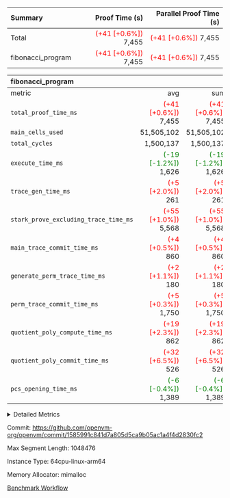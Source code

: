 | Summary | Proof Time (s) | Parallel Proof Time (s) |
|:---|---:|---:|
| Total | <span style='color: red'>(+41 [+0.6%])</span> 7,455 | <span style='color: red'>(+41 [+0.6%])</span> 7,455 |
| fibonacci_program | <span style='color: red'>(+41 [+0.6%])</span> 7,455 | <span style='color: red'>(+41 [+0.6%])</span> 7,455 |


| fibonacci_program |||||
|:---|---:|---:|---:|---:|
|metric|avg|sum|max|min|
| `total_proof_time_ms ` | <span style='color: red'>(+41 [+0.6%])</span> 7,455 | <span style='color: red'>(+41 [+0.6%])</span> 7,455 | <span style='color: red'>(+41 [+0.6%])</span> 7,455 | <span style='color: red'>(+41 [+0.6%])</span> 7,455 |
| `main_cells_used     ` |  51,505,102 |  51,505,102 |  51,505,102 |  51,505,102 |
| `total_cycles        ` |  1,500,137 |  1,500,137 |  1,500,137 |  1,500,137 |
| `execute_time_ms     ` | <span style='color: green'>(-19 [-1.2%])</span> 1,626 | <span style='color: green'>(-19 [-1.2%])</span> 1,626 | <span style='color: green'>(-19 [-1.2%])</span> 1,626 | <span style='color: green'>(-19 [-1.2%])</span> 1,626 |
| `trace_gen_time_ms   ` | <span style='color: red'>(+5 [+2.0%])</span> 261 | <span style='color: red'>(+5 [+2.0%])</span> 261 | <span style='color: red'>(+5 [+2.0%])</span> 261 | <span style='color: red'>(+5 [+2.0%])</span> 261 |
| `stark_prove_excluding_trace_time_ms` | <span style='color: red'>(+55 [+1.0%])</span> 5,568 | <span style='color: red'>(+55 [+1.0%])</span> 5,568 | <span style='color: red'>(+55 [+1.0%])</span> 5,568 | <span style='color: red'>(+55 [+1.0%])</span> 5,568 |
| `main_trace_commit_time_ms` | <span style='color: red'>(+4 [+0.5%])</span> 860 | <span style='color: red'>(+4 [+0.5%])</span> 860 | <span style='color: red'>(+4 [+0.5%])</span> 860 | <span style='color: red'>(+4 [+0.5%])</span> 860 |
| `generate_perm_trace_time_ms` | <span style='color: red'>(+2 [+1.1%])</span> 180 | <span style='color: red'>(+2 [+1.1%])</span> 180 | <span style='color: red'>(+2 [+1.1%])</span> 180 | <span style='color: red'>(+2 [+1.1%])</span> 180 |
| `perm_trace_commit_time_ms` | <span style='color: red'>(+5 [+0.3%])</span> 1,750 | <span style='color: red'>(+5 [+0.3%])</span> 1,750 | <span style='color: red'>(+5 [+0.3%])</span> 1,750 | <span style='color: red'>(+5 [+0.3%])</span> 1,750 |
| `quotient_poly_compute_time_ms` | <span style='color: red'>(+19 [+2.3%])</span> 862 | <span style='color: red'>(+19 [+2.3%])</span> 862 | <span style='color: red'>(+19 [+2.3%])</span> 862 | <span style='color: red'>(+19 [+2.3%])</span> 862 |
| `quotient_poly_commit_time_ms` | <span style='color: red'>(+32 [+6.5%])</span> 526 | <span style='color: red'>(+32 [+6.5%])</span> 526 | <span style='color: red'>(+32 [+6.5%])</span> 526 | <span style='color: red'>(+32 [+6.5%])</span> 526 |
| `pcs_opening_time_ms ` | <span style='color: green'>(-6 [-0.4%])</span> 1,389 | <span style='color: green'>(-6 [-0.4%])</span> 1,389 | <span style='color: green'>(-6 [-0.4%])</span> 1,389 | <span style='color: green'>(-6 [-0.4%])</span> 1,389 |



<details>
<summary>Detailed Metrics</summary>

| group | num_segments | keygen_time_ms | fri.log_blowup | commit_exe_time_ms |
| --- | --- | --- | --- | --- |
| fibonacci_program | 1 | 356 | 2 | 7 | 

| group | air_name | quotient_deg | interactions | constraints |
| --- | --- | --- | --- | --- |
| fibonacci_program | AccessAdapterAir<16> | 2 | 5 | 14 | 
| fibonacci_program | AccessAdapterAir<2> | 2 | 5 | 14 | 
| fibonacci_program | AccessAdapterAir<32> | 2 | 5 | 14 | 
| fibonacci_program | AccessAdapterAir<4> | 2 | 5 | 14 | 
| fibonacci_program | AccessAdapterAir<64> | 2 | 5 | 14 | 
| fibonacci_program | AccessAdapterAir<8> | 2 | 5 | 14 | 
| fibonacci_program | BitwiseOperationLookupAir<8> | 2 | 2 | 4 | 
| fibonacci_program | MemoryMerkleAir<8> | 2 | 4 | 40 | 
| fibonacci_program | PersistentBoundaryAir<8> | 2 | 3 | 6 | 
| fibonacci_program | PhantomAir | 2 | 3 | 5 | 
| fibonacci_program | Poseidon2PeripheryAir<BabyBearParameters>, 1> | 2 | 1 | 286 | 
| fibonacci_program | ProgramAir | 1 | 1 | 4 | 
| fibonacci_program | RangeTupleCheckerAir<2> | 1 | 1 | 4 | 
| fibonacci_program | VariableRangeCheckerAir | 1 | 1 | 4 | 
| fibonacci_program | VmAirWrapper<Rv32BaseAluAdapterAir, BaseAluCoreAir<4, 8> | 2 | 19 | 43 | 
| fibonacci_program | VmAirWrapper<Rv32BaseAluAdapterAir, LessThanCoreAir<4, 8> | 2 | 17 | 39 | 
| fibonacci_program | VmAirWrapper<Rv32BaseAluAdapterAir, ShiftCoreAir<4, 8> | 2 | 23 | 90 | 
| fibonacci_program | VmAirWrapper<Rv32BranchAdapterAir, BranchEqualCoreAir<4> | 2 | 11 | 25 | 
| fibonacci_program | VmAirWrapper<Rv32BranchAdapterAir, BranchLessThanCoreAir<4, 8> | 2 | 13 | 41 | 
| fibonacci_program | VmAirWrapper<Rv32CondRdWriteAdapterAir, Rv32JalLuiCoreAir> | 2 | 10 | 22 | 
| fibonacci_program | VmAirWrapper<Rv32HintStoreAdapterAir, Rv32HintStoreCoreAir> | 2 | 15 | 17 | 
| fibonacci_program | VmAirWrapper<Rv32JalrAdapterAir, Rv32JalrCoreAir> | 2 | 16 | 20 | 
| fibonacci_program | VmAirWrapper<Rv32LoadStoreAdapterAir, LoadSignExtendCoreAir<4, 8> | 2 | 18 | 33 | 
| fibonacci_program | VmAirWrapper<Rv32LoadStoreAdapterAir, LoadStoreCoreAir<4> | 2 | 17 | 38 | 
| fibonacci_program | VmAirWrapper<Rv32MultAdapterAir, DivRemCoreAir<4, 8> | 2 | 25 | 88 | 
| fibonacci_program | VmAirWrapper<Rv32MultAdapterAir, MulHCoreAir<4, 8> | 2 | 24 | 38 | 
| fibonacci_program | VmAirWrapper<Rv32MultAdapterAir, MultiplicationCoreAir<4, 8> | 2 | 19 | 26 | 
| fibonacci_program | VmAirWrapper<Rv32RdWriteAdapterAir, Rv32AuipcCoreAir> | 2 | 11 | 15 | 
| fibonacci_program | VmConnectorAir | 2 | 3 | 9 | 

| group | air_name | segment | rows | prep_cols | perm_cols | main_cols | cells |
| --- | --- | --- | --- | --- | --- | --- | --- |
| fibonacci_program | AccessAdapterAir<8> | 0 | 64 |  | 24 | 17 | 2,624 | 
| fibonacci_program | BitwiseOperationLookupAir<8> | 0 | 65,536 | 3 | 8 | 2 | 655,360 | 
| fibonacci_program | MemoryMerkleAir<8> | 0 | 512 |  | 20 | 32 | 26,624 | 
| fibonacci_program | PersistentBoundaryAir<8> | 0 | 64 |  | 12 | 20 | 2,048 | 
| fibonacci_program | PhantomAir | 0 | 2 |  | 12 | 6 | 36 | 
| fibonacci_program | Poseidon2PeripheryAir<BabyBearParameters>, 1> | 0 | 256 |  | 8 | 300 | 78,848 | 
| fibonacci_program | ProgramAir | 0 | 4,096 |  | 8 | 10 | 73,728 | 
| fibonacci_program | RangeTupleCheckerAir<2> | 0 | 524,288 | 2 | 8 | 1 | 4,718,592 | 
| fibonacci_program | VariableRangeCheckerAir | 0 | 262,144 | 2 | 8 | 1 | 2,359,296 | 
| fibonacci_program | VmAirWrapper<Rv32BaseAluAdapterAir, BaseAluCoreAir<4, 8> | 0 | 1,048,576 |  | 80 | 36 | 121,634,816 | 
| fibonacci_program | VmAirWrapper<Rv32BaseAluAdapterAir, LessThanCoreAir<4, 8> | 0 | 524,288 |  | 40 | 37 | 40,370,176 | 
| fibonacci_program | VmAirWrapper<Rv32BaseAluAdapterAir, ShiftCoreAir<4, 8> | 0 | 2 |  | 52 | 53 | 210 | 
| fibonacci_program | VmAirWrapper<Rv32BranchAdapterAir, BranchEqualCoreAir<4> | 0 | 262,144 |  | 48 | 26 | 19,398,656 | 
| fibonacci_program | VmAirWrapper<Rv32BranchAdapterAir, BranchLessThanCoreAir<4, 8> | 0 | 8 |  | 56 | 32 | 704 | 
| fibonacci_program | VmAirWrapper<Rv32CondRdWriteAdapterAir, Rv32JalLuiCoreAir> | 0 | 131,072 |  | 44 | 18 | 8,126,464 | 
| fibonacci_program | VmAirWrapper<Rv32HintStoreAdapterAir, Rv32HintStoreCoreAir> | 0 | 4 |  | 36 | 26 | 248 | 
| fibonacci_program | VmAirWrapper<Rv32JalrAdapterAir, Rv32JalrCoreAir> | 0 | 16 |  | 36 | 28 | 1,024 | 
| fibonacci_program | VmAirWrapper<Rv32LoadStoreAdapterAir, LoadStoreCoreAir<4> | 0 | 32 |  | 72 | 40 | 3,584 | 
| fibonacci_program | VmAirWrapper<Rv32RdWriteAdapterAir, Rv32AuipcCoreAir> | 0 | 16 |  | 28 | 21 | 784 | 
| fibonacci_program | VmConnectorAir | 0 | 2 | 1 | 12 | 4 | 32 | 

| group | segment | trace_gen_time_ms | total_proof_time_ms | total_cycles | total_cells | stark_prove_excluding_trace_time_ms | quotient_poly_compute_time_ms | quotient_poly_commit_time_ms | perm_trace_commit_time_ms | pcs_opening_time_ms | main_trace_commit_time_ms | main_cells_used | generate_perm_trace_time_ms | execute_time_ms |
| --- | --- | --- | --- | --- | --- | --- | --- | --- | --- | --- | --- | --- | --- | --- |
| fibonacci_program | 0 | 261 | 7,455 | 1,500,137 | 197,453,854 | 5,568 | 862 | 526 | 1,750 | 1,389 | 860 | 51,505,102 | 180 | 1,626 | 

</details>


Commit: https://github.com/openvm-org/openvm/commit/1585991c841d7a805d5ca9b05ac1a4f4d2830fc2

Max Segment Length: 1048476

Instance Type: 64cpu-linux-arm64

Memory Allocator: mimalloc

[Benchmark Workflow](https://github.com/openvm-org/openvm/actions/runs/12604895838)
